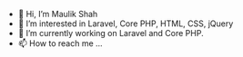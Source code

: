 - 👋 Hi, I’m Maulik Shah
- 👀 I’m interested in Laravel, Core PHP, HTML, CSS, jQuery
- 🌱 I’m currently working on Laravel and Core PHP.
- 📫 How to reach me ...

<!---
maulikshah1910/maulikshah1910 is a ✨ special ✨ repository because its `README.md` (this file) appears on your GitHub profile.
You can click the Preview link to take a look at your changes.
--->
